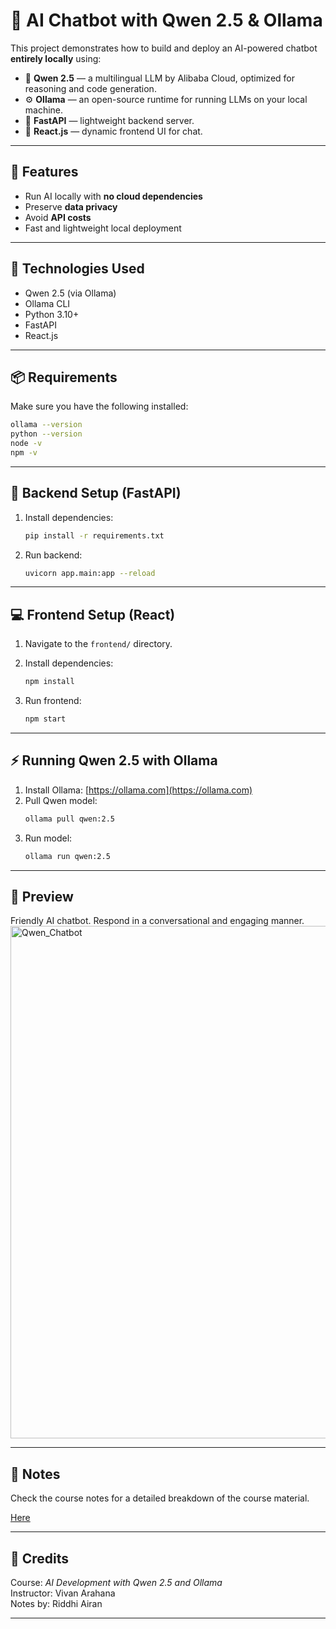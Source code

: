 
# 🤖 AI Chatbot with Qwen 2.5 & Ollama

This project demonstrates how to build and deploy an AI-powered chatbot **entirely locally** using:
- 🧠 **Qwen 2.5** — a multilingual LLM by Alibaba Cloud, optimized for reasoning and code generation.
- ⚙️ **Ollama** — an open-source runtime for running LLMs on your local machine.
- 🔧 **FastAPI** — lightweight backend server.
- 💬 **React.js** — dynamic frontend UI for chat.

---

## 🚀 Features

- Run AI locally with **no cloud dependencies**
- Preserve **data privacy**
- Avoid **API costs**
- Fast and lightweight local deployment

---

## 🧰 Technologies Used

- Qwen 2.5 (via Ollama)
- Ollama CLI
- Python 3.10+
- FastAPI
- React.js

---

## 📦 Requirements

Make sure you have the following installed:

```bash
ollama --version
python --version
node -v
npm -v
```

---

## 🔧 Backend Setup (FastAPI)

1. Install dependencies:
    ```bash
    pip install -r requirements.txt
    ```

2. Run backend:
    ```bash
    uvicorn app.main:app --reload
    ```

---

## 💻 Frontend Setup (React)

1. Navigate to the `frontend/` directory.
2. Install dependencies:
    ```bash
    npm install
    ```

3. Run frontend:
    ```bash
    npm start
    ```

---

## ⚡ Running Qwen 2.5 with Ollama

1. Install Ollama: [https://ollama.com](https://ollama.com)
2. Pull Qwen model:
    ```bash
    ollama pull qwen:2.5
    ```
3. Run model:
    ```bash
    ollama run qwen:2.5
    ```

---
## 📸 Preview
Friendly AI chatbot. Respond in a conversational and engaging manner.
<img width="820" alt="Qwen_Chatbot" src="https://github.com/user-attachments/assets/857da556-7753-4c58-98b0-0c82afeb5cb7" />


---

## 📎 Notes

Check the course notes for a detailed breakdown of the course material.

[Here](https://github.com/RiddhiAiran/AI-Chatbot-qwen2.5/blob/main/Qwen%202.5.pdf)

---

## 🧠 Credits

Course: *AI Development with Qwen 2.5 and Ollama*  
Instructor: Vivan Arahana  
Notes by: Riddhi Airan

---
